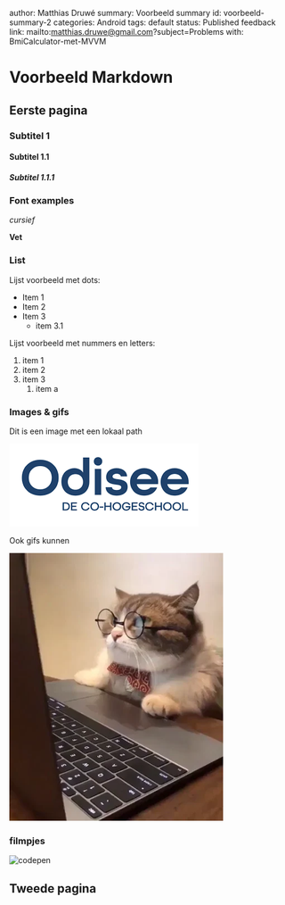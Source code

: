 author: Matthias Druwé
summary: Voorbeeld summary
id: voorbeeld-summary-2
categories: Android
tags: default
status: Published
feedback link: mailto:matthias.druwe@gmail.com?subject=Problems with: BmiCalculator-met-MVVM

# Voorbeeld Markdown

## Eerste pagina

### Subtitel 1

#### Subtitel 1.1

##### Subtitel 1.1.1

### Font examples

*cursief*

**Vet**


### List

Lijst voorbeeld met dots:
* Item 1
* Item 2
* Item 3
    * item 3.1

Lijst voorbeeld met nummers en letters:
1. item 1
2. item 2
3. item 3
    1. item a 

### Images & gifs

Dit is een image met een lokaal path

![odisee](assets/odisee.png)

Ook gifs kunnen 

![test](assets/giphy.webp)

### filmpjes


![codepen](https://codepen.io/DonKarlssonSan/embed/YzaKvNJ?default-tab=html%2Cresult)
## Tweede pagina
